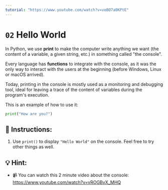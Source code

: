 ```yaml
---
tutorial: "https://www.youtube.com/watch?v=voBO7a0KPtE"
---
```


# `02` Hello World

In Python, we use **print** to make the computer write anything we want (the content of a variable, a given string, etc.) in something called "the console".

Every language has **functions** to integrate with the console, as it was the only way to interact with the users at the beginning (before Windows, Linux or macOS arrived).

Today, printing in the console is mostly used as a monitoring and debugging tool, ideal for leaving a trace of the content of variables during the program's execution.

This is an example of how to use it:

```py
print("How are you?")
```

## 📝 Instructions:

1. Use `print()` to display `"Hello World"` on the console. Feel free to try other things as well.

## 💡 Hint:

+ 📹 You can watch this 2 minute video about the console: https://www.youtube.com/watch?v=vROGBvX_MHQ
